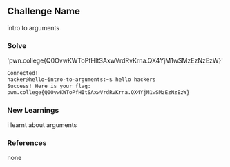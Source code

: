 
## Challenge Name
intro to arguments

### Solve
'pwn.college{Q0OvwKWToPfHItSAxwVrdRvKrna.QX4YjM1wSMzEzNzEzW}'

```bash
Connected!
hacker@hello~intro-to-arguments:~$ hello hackers
Success! Here is your flag:
pwn.college{Q0OvwKWToPfHItSAxwVrdRvKrna.QX4YjM1wSMzEzNzEzW}
```

### New Learnings
i learnt about arguments

### References 
none
